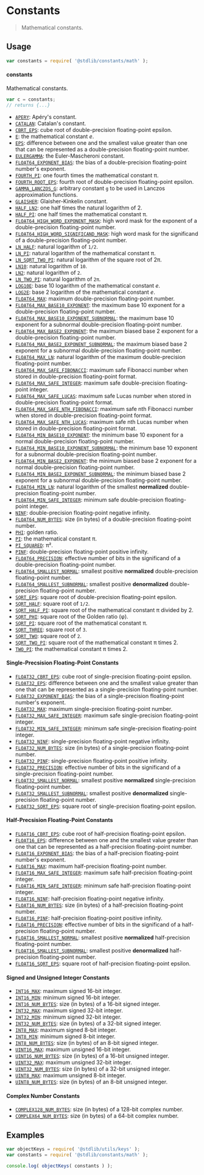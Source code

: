 <!--

@license Apache-2.0

Copyright (c) 2018 The Stdlib Authors.

Licensed under the Apache License, Version 2.0 (the "License");
you may not use this file except in compliance with the License.
You may obtain a copy of the License at

   http://www.apache.org/licenses/LICENSE-2.0

Unless required by applicable law or agreed to in writing, software
distributed under the License is distributed on an "AS IS" BASIS,
WITHOUT WARRANTIES OR CONDITIONS OF ANY KIND, either express or implied.
See the License for the specific language governing permissions and
limitations under the License.

-->

# Constants

> Mathematical constants.

<section class="usage">

## Usage

```javascript
var constants = require( '@stdlib/constants/math' );
```

#### constants

Mathematical constants.

```javascript
var c = constants;
// returns {...}
```

<!-- <toc pattern="*" ignore="float32-*" ignore="float16-*" ignore="+(uint|int)*" ignore="complex*"> -->

<div class="namespace-toc">

-   <span class="signature">[`APERY`][@stdlib/constants/math/float64-apery]</span><span class="delimiter">: </span><span class="description">Apéry's constant.</span>
-   <span class="signature">[`CATALAN`][@stdlib/constants/math/float64-catalan]</span><span class="delimiter">: </span><span class="description">Catalan's constant.</span>
-   <span class="signature">[`CBRT_EPS`][@stdlib/constants/math/float64-cbrt-eps]</span><span class="delimiter">: </span><span class="description">cube root of double-precision floating-point epsilon.</span>
-   <span class="signature">[`E`][@stdlib/constants/math/float64-e]</span><span class="delimiter">: </span><span class="description">the mathematical constant _e_.</span>
-   <span class="signature">[`EPS`][@stdlib/constants/math/float64-eps]</span><span class="delimiter">: </span><span class="description">difference between one and the smallest value greater than one that can be represented as a double-precision floating-point number.</span>
-   <span class="signature">[`EULERGAMMA`][@stdlib/constants/math/float64-eulergamma]</span><span class="delimiter">: </span><span class="description">the Euler-Mascheroni constant.</span>
-   <span class="signature">[`FLOAT64_EXPONENT_BIAS`][@stdlib/constants/math/float64-exponent-bias]</span><span class="delimiter">: </span><span class="description">the bias of a double-precision floating-point number's exponent.</span>
-   <span class="signature">[`FOURTH_PI`][@stdlib/constants/math/float64-fourth-pi]</span><span class="delimiter">: </span><span class="description">one fourth times the mathematical constant π.</span>
-   <span class="signature">[`FOURTH_ROOT_EPS`][@stdlib/constants/math/float64-fourth-root-eps]</span><span class="delimiter">: </span><span class="description">fourth root of double-precision floating-point epsilon.</span>
-   <span class="signature">[`GAMMA_LANCZOS_G`][@stdlib/constants/math/float64-gamma-lanczos-g]</span><span class="delimiter">: </span><span class="description">arbitrary constant `g` to be used in Lanczos approximation functions.</span>
-   <span class="signature">[`GLAISHER`][@stdlib/constants/math/float64-glaisher-kinkelin]</span><span class="delimiter">: </span><span class="description">Glaisher-Kinkelin constant.</span>
-   <span class="signature">[`HALF_LN2`][@stdlib/constants/math/float64-half-ln-two]</span><span class="delimiter">: </span><span class="description">one half times the natural logarithm of 2.</span>
-   <span class="signature">[`HALF_PI`][@stdlib/constants/math/float64-half-pi]</span><span class="delimiter">: </span><span class="description">one half times the mathematical constant π.</span>
-   <span class="signature">[`FLOAT64_HIGH_WORD_EXPONENT_MASK`][@stdlib/constants/math/float64-high-word-exponent-mask]</span><span class="delimiter">: </span><span class="description">high word mask for the exponent of a double-precision floating-point number.</span>
-   <span class="signature">[`FLOAT64_HIGH_WORD_SIGNIFICAND_MASK`][@stdlib/constants/math/float64-high-word-significand-mask]</span><span class="delimiter">: </span><span class="description">high word mask for the significand of a double-precision floating-point number.</span>
-   <span class="signature">[`LN_HALF`][@stdlib/constants/math/float64-ln-half]</span><span class="delimiter">: </span><span class="description">natural logarithm of `1/2`.</span>
-   <span class="signature">[`LN_PI`][@stdlib/constants/math/float64-ln-pi]</span><span class="delimiter">: </span><span class="description">natural logarithm of the mathematical constant π.</span>
-   <span class="signature">[`LN_SQRT_TWO_PI`][@stdlib/constants/math/float64-ln-sqrt-two-pi]</span><span class="delimiter">: </span><span class="description">natural logarithm of the square root of 2π.</span>
-   <span class="signature">[`LN10`][@stdlib/constants/math/float64-ln-ten]</span><span class="delimiter">: </span><span class="description">natural logarithm of `10`.</span>
-   <span class="signature">[`LN2`][@stdlib/constants/math/float64-ln-two]</span><span class="delimiter">: </span><span class="description">natural logarithm of `2`.</span>
-   <span class="signature">[`LN_TWO_PI`][@stdlib/constants/math/float64-ln-two-pi]</span><span class="delimiter">: </span><span class="description">natural logarithm of `2π`.</span>
-   <span class="signature">[`LOG10E`][@stdlib/constants/math/float64-log10-e]</span><span class="delimiter">: </span><span class="description">base 10 logarithm of the mathematical constant _e_.</span>
-   <span class="signature">[`LOG2E`][@stdlib/constants/math/float64-log2-e]</span><span class="delimiter">: </span><span class="description">base 2 logarithm of the mathematical constant _e_.</span>
-   <span class="signature">[`FLOAT64_MAX`][@stdlib/constants/math/float64-max]</span><span class="delimiter">: </span><span class="description">maximum double-precision floating-point number.</span>
-   <span class="signature">[`FLOAT64_MAX_BASE10_EXPONENT`][@stdlib/constants/math/float64-max-base10-exponent]</span><span class="delimiter">: </span><span class="description">the maximum base 10 exponent for a double-precision floating-point number.</span>
-   <span class="signature">[`FLOAT64_MAX_BASE10_EXPONENT_SUBNORMAL`][@stdlib/constants/math/float64-max-base10-exponent-subnormal]</span><span class="delimiter">: </span><span class="description">the maximum base 10 exponent for a subnormal double-precision floating-point number.</span>
-   <span class="signature">[`FLOAT64_MAX_BASE2_EXPONENT`][@stdlib/constants/math/float64-max-base2-exponent]</span><span class="delimiter">: </span><span class="description">the maximum biased base 2 exponent for a double-precision floating-point number.</span>
-   <span class="signature">[`FLOAT64_MAX_BASE2_EXPONENT_SUBNORMAL`][@stdlib/constants/math/float64-max-base2-exponent-subnormal]</span><span class="delimiter">: </span><span class="description">the maximum biased base 2 exponent for a subnormal double-precision floating-point number.</span>
-   <span class="signature">[`FLOAT64_MAX_LN`][@stdlib/constants/math/float64-max-ln]</span><span class="delimiter">: </span><span class="description">natural logarithm of the maximum double-precision floating-point number.</span>
-   <span class="signature">[`FLOAT64_MAX_SAFE_FIBONACCI`][@stdlib/constants/math/float64-max-safe-fibonacci]</span><span class="delimiter">: </span><span class="description">maximum safe Fibonacci number when stored in double-precision floating-point format.</span>
-   <span class="signature">[`FLOAT64_MAX_SAFE_INTEGER`][@stdlib/constants/math/float64-max-safe-integer]</span><span class="delimiter">: </span><span class="description">maximum safe double-precision floating-point integer.</span>
-   <span class="signature">[`FLOAT64_MAX_SAFE_LUCAS`][@stdlib/constants/math/float64-max-safe-lucas]</span><span class="delimiter">: </span><span class="description">maximum safe Lucas number when stored in double-precision floating-point format.</span>
-   <span class="signature">[`FLOAT64_MAX_SAFE_NTH_FIBONACCI`][@stdlib/constants/math/float64-max-safe-nth-fibonacci]</span><span class="delimiter">: </span><span class="description">maximum safe nth Fibonacci number when stored in double-precision floating-point format.</span>
-   <span class="signature">[`FLOAT64_MAX_SAFE_NTH_LUCAS`][@stdlib/constants/math/float64-max-safe-nth-lucas]</span><span class="delimiter">: </span><span class="description">maximum safe nth Lucas number when stored in double-precision floating-point format.</span>
-   <span class="signature">[`FLOAT64_MIN_BASE10_EXPONENT`][@stdlib/constants/math/float64-min-base10-exponent]</span><span class="delimiter">: </span><span class="description">the minimum base 10 exponent for a normal double-precision floating-point number.</span>
-   <span class="signature">[`FLOAT64_MIN_BASE10_EXPONENT_SUBNORMAL`][@stdlib/constants/math/float64-min-base10-exponent-subnormal]</span><span class="delimiter">: </span><span class="description">the minimum base 10 exponent for a subnormal double-precision floating-point number.</span>
-   <span class="signature">[`FLOAT64_MIN_BASE2_EXPONENT`][@stdlib/constants/math/float64-min-base2-exponent]</span><span class="delimiter">: </span><span class="description">the minimum biased base 2 exponent for a normal double-precision floating-point number.</span>
-   <span class="signature">[`FLOAT64_MIN_BASE2_EXPONENT_SUBNORMAL`][@stdlib/constants/math/float64-min-base2-exponent-subnormal]</span><span class="delimiter">: </span><span class="description">the minimum biased base 2 exponent for a subnormal double-precision floating-point number.</span>
-   <span class="signature">[`FLOAT64_MIN_LN`][@stdlib/constants/math/float64-min-ln]</span><span class="delimiter">: </span><span class="description">natural logarithm of the smallest **normalized** double-precision floating-point number.</span>
-   <span class="signature">[`FLOAT64_MIN_SAFE_INTEGER`][@stdlib/constants/math/float64-min-safe-integer]</span><span class="delimiter">: </span><span class="description">minimum safe double-precision floating-point integer.</span>
-   <span class="signature">[`NINF`][@stdlib/constants/math/float64-ninf]</span><span class="delimiter">: </span><span class="description">double-precision floating-point negative infinity.</span>
-   <span class="signature">[`FLOAT64_NUM_BYTES`][@stdlib/constants/math/float64-num-bytes]</span><span class="delimiter">: </span><span class="description">size (in bytes) of a double-precision floating-point number.</span>
-   <span class="signature">[`PHI`][@stdlib/constants/math/float64-phi]</span><span class="delimiter">: </span><span class="description">golden ratio.</span>
-   <span class="signature">[`PI`][@stdlib/constants/math/float64-pi]</span><span class="delimiter">: </span><span class="description">the mathematical constant π.</span>
-   <span class="signature">[`PI_SQUARED`][@stdlib/constants/math/float64-pi-squared]</span><span class="delimiter">: </span><span class="description">π².</span>
-   <span class="signature">[`PINF`][@stdlib/constants/math/float64-pinf]</span><span class="delimiter">: </span><span class="description">double-precision floating-point positive infinity.</span>
-   <span class="signature">[`FLOAT64_PRECISION`][@stdlib/constants/math/float64-precision]</span><span class="delimiter">: </span><span class="description">effective number of bits in the significand of a double-precision floating-point number.</span>
-   <span class="signature">[`FLOAT64_SMALLEST_NORMAL`][@stdlib/constants/math/float64-smallest-normal]</span><span class="delimiter">: </span><span class="description">smallest positive **normalized** double-precision floating-point number.</span>
-   <span class="signature">[`FLOAT64_SMALLEST_SUBNORMAL`][@stdlib/constants/math/float64-smallest-subnormal]</span><span class="delimiter">: </span><span class="description">smallest positive **denormalized** double-precision floating-point number.</span>
-   <span class="signature">[`SQRT_EPS`][@stdlib/constants/math/float64-sqrt-eps]</span><span class="delimiter">: </span><span class="description">square root of double-precision floating-point epsilon.</span>
-   <span class="signature">[`SQRT_HALF`][@stdlib/constants/math/float64-sqrt-half]</span><span class="delimiter">: </span><span class="description">square root of `1/2`.</span>
-   <span class="signature">[`SQRT_HALF_PI`][@stdlib/constants/math/float64-sqrt-half-pi]</span><span class="delimiter">: </span><span class="description">square root of the mathematical constant π divided by 2.</span>
-   <span class="signature">[`SQRT_PHI`][@stdlib/constants/math/float64-sqrt-phi]</span><span class="delimiter">: </span><span class="description">square root of the Golden ratio (φ).</span>
-   <span class="signature">[`SQRT_PI`][@stdlib/constants/math/float64-sqrt-pi]</span><span class="delimiter">: </span><span class="description">square root of the mathematical constant π.</span>
-   <span class="signature">[`SQRT_THREE`][@stdlib/constants/math/float64-sqrt-three]</span><span class="delimiter">: </span><span class="description">square root of `3`.</span>
-   <span class="signature">[`SQRT_TWO`][@stdlib/constants/math/float64-sqrt-two]</span><span class="delimiter">: </span><span class="description">square root of `2`.</span>
-   <span class="signature">[`SQRT_TWO_PI`][@stdlib/constants/math/float64-sqrt-two-pi]</span><span class="delimiter">: </span><span class="description">square root of the mathematical constant π times 2.</span>
-   <span class="signature">[`TWO_PI`][@stdlib/constants/math/float64-two-pi]</span><span class="delimiter">: </span><span class="description">the mathematical constant π times 2.</span>

</div>

<!-- </toc> -->

#### Single-Precsision Floating-Point Constants

<!-- <toc pattern="float32-*"> -->

<div class="namespace-toc">

-   <span class="signature">[`FLOAT32_CBRT_EPS`][@stdlib/constants/math/float32/cbrt-eps]</span><span class="delimiter">: </span><span class="description">cube root of single-precision floating-point epsilon.</span>
-   <span class="signature">[`FLOAT32_EPS`][@stdlib/constants/math/float32/eps]</span><span class="delimiter">: </span><span class="description">difference between one and the smallest value greater than one that can be represented as a single-precision floating-point number.</span>
-   <span class="signature">[`FLOAT32_EXPONENT_BIAS`][@stdlib/constants/math/float32/exponent-bias]</span><span class="delimiter">: </span><span class="description">the bias of a single-precision floating-point number's exponent.</span>
-   <span class="signature">[`FLOAT32_MAX`][@stdlib/constants/math/float32/max]</span><span class="delimiter">: </span><span class="description">maximum single-precision floating-point number.</span>
-   <span class="signature">[`FLOAT32_MAX_SAFE_INTEGER`][@stdlib/constants/math/float32/max-safe-integer]</span><span class="delimiter">: </span><span class="description">maximum safe single-precision floating-point integer.</span>
-   <span class="signature">[`FLOAT32_MIN_SAFE_INTEGER`][@stdlib/constants/math/float32/min-safe-integer]</span><span class="delimiter">: </span><span class="description">minimum safe single-precision floating-point integer.</span>
-   <span class="signature">[`FLOAT32_NINF`][@stdlib/constants/math/float32/ninf]</span><span class="delimiter">: </span><span class="description">single-precision floating-point negative infinity.</span>
-   <span class="signature">[`FLOAT32_NUM_BYTES`][@stdlib/constants/math/float32/num-bytes]</span><span class="delimiter">: </span><span class="description">size (in bytes) of a single-precision floating-point number.</span>
-   <span class="signature">[`FLOAT32_PINF`][@stdlib/constants/math/float32/pinf]</span><span class="delimiter">: </span><span class="description">single-precision floating-point positive infinity.</span>
-   <span class="signature">[`FLOAT32_PRECISION`][@stdlib/constants/math/float32/precision]</span><span class="delimiter">: </span><span class="description">effective number of bits in the significand of a single-precision floating-point number.</span>
-   <span class="signature">[`FLOAT32_SMALLEST_NORMAL`][@stdlib/constants/math/float32/smallest-normal]</span><span class="delimiter">: </span><span class="description">smallest positive **normalized** single-precision floating-point number.</span>
-   <span class="signature">[`FLOAT32_SMALLEST_SUBNORMAL`][@stdlib/constants/math/float32/smallest-subnormal]</span><span class="delimiter">: </span><span class="description">smallest positive **denormalized** single-precision floating-point number.</span>
-   <span class="signature">[`FLOAT32_SQRT_EPS`][@stdlib/constants/math/float32/sqrt-eps]</span><span class="delimiter">: </span><span class="description">square root of single-precision floating-point epsilon.</span>

</div>

<!-- </toc> -->

#### Half-Precsision Floating-Point Constants

<!-- <toc pattern="float16-*"> -->

<div class="namespace-toc">

-   <span class="signature">[`FLOAT16_CBRT_EPS`][@stdlib/constants/math/float16-cbrt-eps]</span><span class="delimiter">: </span><span class="description">cube root of half-precision floating-point epsilon.</span>
-   <span class="signature">[`FLOAT16_EPS`][@stdlib/constants/math/float16-eps]</span><span class="delimiter">: </span><span class="description">difference between one and the smallest value greater than one that can be represented as a half-precision floating-point number.</span>
-   <span class="signature">[`FLOAT16_EXPONENT_BIAS`][@stdlib/constants/math/float16-exponent-bias]</span><span class="delimiter">: </span><span class="description">the bias of a half-precision floating-point number's exponent.</span>
-   <span class="signature">[`FLOAT16_MAX`][@stdlib/constants/math/float16-max]</span><span class="delimiter">: </span><span class="description">maximum half-precision floating-point number.</span>
-   <span class="signature">[`FLOAT16_MAX_SAFE_INTEGER`][@stdlib/constants/math/float16-max-safe-integer]</span><span class="delimiter">: </span><span class="description">maximum safe half-precision floating-point integer.</span>
-   <span class="signature">[`FLOAT16_MIN_SAFE_INTEGER`][@stdlib/constants/math/float16-min-safe-integer]</span><span class="delimiter">: </span><span class="description">minimum safe half-precision floating-point integer.</span>
-   <span class="signature">[`FLOAT16_NINF`][@stdlib/constants/math/float16-ninf]</span><span class="delimiter">: </span><span class="description">half-precision floating-point negative infinity.</span>
-   <span class="signature">[`FLOAT16_NUM_BYTES`][@stdlib/constants/math/float16-num-bytes]</span><span class="delimiter">: </span><span class="description">size (in bytes) of a half-precision floating-point number.</span>
-   <span class="signature">[`FLOAT16_PINF`][@stdlib/constants/math/float16-pinf]</span><span class="delimiter">: </span><span class="description">half-precision floating-point positive infinity.</span>
-   <span class="signature">[`FLOAT16_PRECISION`][@stdlib/constants/math/float16-precision]</span><span class="delimiter">: </span><span class="description">effective number of bits in the significand of a half-precision floating-point number.</span>
-   <span class="signature">[`FLOAT16_SMALLEST_NORMAL`][@stdlib/constants/math/float16-smallest-normal]</span><span class="delimiter">: </span><span class="description">smallest positive **normalized** half-precision floating-point number.</span>
-   <span class="signature">[`FLOAT16_SMALLEST_SUBNORMAL`][@stdlib/constants/math/float16-smallest-subnormal]</span><span class="delimiter">: </span><span class="description">smallest positive **denormalized** half-precision floating-point number.</span>
-   <span class="signature">[`FLOAT16_SQRT_EPS`][@stdlib/constants/math/float16-sqrt-eps]</span><span class="delimiter">: </span><span class="description">square root of half-precision floating-point epsilon.</span>

</div>

<!-- </toc> -->

#### Signed and Unsigned Integer Constants

<!-- <toc pattern="+(uint|int)*"> -->

<div class="namespace-toc">

-   <span class="signature">[`INT16_MAX`][@stdlib/constants/math/int16-max]</span><span class="delimiter">: </span><span class="description">maximum signed 16-bit integer.</span>
-   <span class="signature">[`INT16_MIN`][@stdlib/constants/math/int16-min]</span><span class="delimiter">: </span><span class="description">minimum signed 16-bit integer.</span>
-   <span class="signature">[`INT16_NUM_BYTES`][@stdlib/constants/math/int16-num-bytes]</span><span class="delimiter">: </span><span class="description">size (in bytes) of a 16-bit signed integer.</span>
-   <span class="signature">[`INT32_MAX`][@stdlib/constants/math/int32-max]</span><span class="delimiter">: </span><span class="description">maximum signed 32-bit integer.</span>
-   <span class="signature">[`INT32_MIN`][@stdlib/constants/math/int32-min]</span><span class="delimiter">: </span><span class="description">minimum signed 32-bit integer.</span>
-   <span class="signature">[`INT32_NUM_BYTES`][@stdlib/constants/math/int32-num-bytes]</span><span class="delimiter">: </span><span class="description">size (in bytes) of a 32-bit signed integer.</span>
-   <span class="signature">[`INT8_MAX`][@stdlib/constants/math/int8-max]</span><span class="delimiter">: </span><span class="description">maximum signed 8-bit integer.</span>
-   <span class="signature">[`INT8_MIN`][@stdlib/constants/math/int8-min]</span><span class="delimiter">: </span><span class="description">minimum signed 8-bit integer.</span>
-   <span class="signature">[`INT8_NUM_BYTES`][@stdlib/constants/math/int8-num-bytes]</span><span class="delimiter">: </span><span class="description">size (in bytes) of an 8-bit signed integer.</span>
-   <span class="signature">[`UINT16_MAX`][@stdlib/constants/math/uint16-max]</span><span class="delimiter">: </span><span class="description">maximum unsigned 16-bit integer.</span>
-   <span class="signature">[`UINT16_NUM_BYTES`][@stdlib/constants/math/uint16-num-bytes]</span><span class="delimiter">: </span><span class="description">size (in bytes) of a 16-bit unsigned integer.</span>
-   <span class="signature">[`UINT32_MAX`][@stdlib/constants/math/uint32-max]</span><span class="delimiter">: </span><span class="description">maximum unsigned 32-bit integer.</span>
-   <span class="signature">[`UINT32_NUM_BYTES`][@stdlib/constants/math/uint32-num-bytes]</span><span class="delimiter">: </span><span class="description">size (in bytes) of a 32-bit unsigned integer.</span>
-   <span class="signature">[`UINT8_MAX`][@stdlib/constants/math/uint8-max]</span><span class="delimiter">: </span><span class="description">maximum unsigned 8-bit integer.</span>
-   <span class="signature">[`UINT8_NUM_BYTES`][@stdlib/constants/math/uint8-num-bytes]</span><span class="delimiter">: </span><span class="description">size (in bytes) of an 8-bit unsigned integer.</span>

</div>

<!-- </toc> -->

#### Complex Number Constants

<!-- <toc pattern="complex*"> -->

<div class="namespace-toc">

-   <span class="signature">[`COMPLEX128_NUM_BYTES`][@stdlib/constants/math/complex128-num-bytes]</span><span class="delimiter">: </span><span class="description">size (in bytes) of a 128-bit complex number.</span>
-   <span class="signature">[`COMPLEX64_NUM_BYTES`][@stdlib/constants/math/complex64-num-bytes]</span><span class="delimiter">: </span><span class="description">size (in bytes) of a 64-bit complex number.</span>

</div>

<!-- </toc> -->

</section>

<!-- /.usage -->

<section class="examples">

## Examples

<!-- TODO: better examples -->

<!-- eslint no-undef: "error" -->

```javascript
var objectKeys = require( '@stdlib/utils/keys' );
var constants = require( '@stdlib/constants/math' );

console.log( objectKeys( constants ) );
```

</section>

<!-- /.examples -->

<section class="links">

<!-- <toc-links> -->

[@stdlib/constants/math/complex128-num-bytes]: https://github.com/stdlib-js/stdlib/tree/develop/lib/node_modules/%40stdlib/constants/math/complex128-num-bytes

[@stdlib/constants/math/complex64-num-bytes]: https://github.com/stdlib-js/stdlib/tree/develop/lib/node_modules/%40stdlib/constants/math/complex64-num-bytes

[@stdlib/constants/math/int16-max]: https://github.com/stdlib-js/stdlib/tree/develop/lib/node_modules/%40stdlib/constants/math/int16-max

[@stdlib/constants/math/int16-min]: https://github.com/stdlib-js/stdlib/tree/develop/lib/node_modules/%40stdlib/constants/math/int16-min

[@stdlib/constants/math/int16-num-bytes]: https://github.com/stdlib-js/stdlib/tree/develop/lib/node_modules/%40stdlib/constants/math/int16-num-bytes

[@stdlib/constants/math/int32-max]: https://github.com/stdlib-js/stdlib/tree/develop/lib/node_modules/%40stdlib/constants/math/int32-max

[@stdlib/constants/math/int32-min]: https://github.com/stdlib-js/stdlib/tree/develop/lib/node_modules/%40stdlib/constants/math/int32-min

[@stdlib/constants/math/int32-num-bytes]: https://github.com/stdlib-js/stdlib/tree/develop/lib/node_modules/%40stdlib/constants/math/int32-num-bytes

[@stdlib/constants/math/int8-max]: https://github.com/stdlib-js/stdlib/tree/develop/lib/node_modules/%40stdlib/constants/math/int8-max

[@stdlib/constants/math/int8-min]: https://github.com/stdlib-js/stdlib/tree/develop/lib/node_modules/%40stdlib/constants/math/int8-min

[@stdlib/constants/math/int8-num-bytes]: https://github.com/stdlib-js/stdlib/tree/develop/lib/node_modules/%40stdlib/constants/math/int8-num-bytes

[@stdlib/constants/math/uint16-max]: https://github.com/stdlib-js/stdlib/tree/develop/lib/node_modules/%40stdlib/constants/math/uint16-max

[@stdlib/constants/math/uint16-num-bytes]: https://github.com/stdlib-js/stdlib/tree/develop/lib/node_modules/%40stdlib/constants/math/uint16-num-bytes

[@stdlib/constants/math/uint32-max]: https://github.com/stdlib-js/stdlib/tree/develop/lib/node_modules/%40stdlib/constants/math/uint32-max

[@stdlib/constants/math/uint32-num-bytes]: https://github.com/stdlib-js/stdlib/tree/develop/lib/node_modules/%40stdlib/constants/math/uint32-num-bytes

[@stdlib/constants/math/uint8-max]: https://github.com/stdlib-js/stdlib/tree/develop/lib/node_modules/%40stdlib/constants/math/uint8-max

[@stdlib/constants/math/uint8-num-bytes]: https://github.com/stdlib-js/stdlib/tree/develop/lib/node_modules/%40stdlib/constants/math/uint8-num-bytes

[@stdlib/constants/math/float16-cbrt-eps]: https://github.com/stdlib-js/stdlib/tree/develop/lib/node_modules/%40stdlib/constants/math/float16-cbrt-eps

[@stdlib/constants/math/float16-eps]: https://github.com/stdlib-js/stdlib/tree/develop/lib/node_modules/%40stdlib/constants/math/float16-eps

[@stdlib/constants/math/float16-exponent-bias]: https://github.com/stdlib-js/stdlib/tree/develop/lib/node_modules/%40stdlib/constants/math/float16-exponent-bias

[@stdlib/constants/math/float16-max]: https://github.com/stdlib-js/stdlib/tree/develop/lib/node_modules/%40stdlib/constants/math/float16-max

[@stdlib/constants/math/float16-max-safe-integer]: https://github.com/stdlib-js/stdlib/tree/develop/lib/node_modules/%40stdlib/constants/math/float16-max-safe-integer

[@stdlib/constants/math/float16-min-safe-integer]: https://github.com/stdlib-js/stdlib/tree/develop/lib/node_modules/%40stdlib/constants/math/float16-min-safe-integer

[@stdlib/constants/math/float16-ninf]: https://github.com/stdlib-js/stdlib/tree/develop/lib/node_modules/%40stdlib/constants/math/float16-ninf

[@stdlib/constants/math/float16-num-bytes]: https://github.com/stdlib-js/stdlib/tree/develop/lib/node_modules/%40stdlib/constants/math/float16-num-bytes

[@stdlib/constants/math/float16-pinf]: https://github.com/stdlib-js/stdlib/tree/develop/lib/node_modules/%40stdlib/constants/math/float16-pinf

[@stdlib/constants/math/float16-precision]: https://github.com/stdlib-js/stdlib/tree/develop/lib/node_modules/%40stdlib/constants/math/float16-precision

[@stdlib/constants/math/float16-smallest-normal]: https://github.com/stdlib-js/stdlib/tree/develop/lib/node_modules/%40stdlib/constants/math/float16-smallest-normal

[@stdlib/constants/math/float16-smallest-subnormal]: https://github.com/stdlib-js/stdlib/tree/develop/lib/node_modules/%40stdlib/constants/math/float16-smallest-subnormal

[@stdlib/constants/math/float16-sqrt-eps]: https://github.com/stdlib-js/stdlib/tree/develop/lib/node_modules/%40stdlib/constants/math/float16-sqrt-eps

[@stdlib/constants/math/float32/cbrt-eps]: https://github.com/stdlib-js/stdlib/tree/develop/lib/node_modules/%40stdlib/constants/math/float32/cbrt-eps

[@stdlib/constants/math/float32/eps]: https://github.com/stdlib-js/stdlib/tree/develop/lib/node_modules/%40stdlib/constants/math/float32/eps

[@stdlib/constants/math/float32/exponent-bias]: https://github.com/stdlib-js/stdlib/tree/develop/lib/node_modules/%40stdlib/constants/math/float32/exponent-bias

[@stdlib/constants/math/float32/max]: https://github.com/stdlib-js/stdlib/tree/develop/lib/node_modules/%40stdlib/constants/math/float32/max

[@stdlib/constants/math/float32/max-safe-integer]: https://github.com/stdlib-js/stdlib/tree/develop/lib/node_modules/%40stdlib/constants/math/float32/max-safe-integer

[@stdlib/constants/math/float32/min-safe-integer]: https://github.com/stdlib-js/stdlib/tree/develop/lib/node_modules/%40stdlib/constants/math/float32/min-safe-integer

[@stdlib/constants/math/float32/ninf]: https://github.com/stdlib-js/stdlib/tree/develop/lib/node_modules/%40stdlib/constants/math/float32/ninf

[@stdlib/constants/math/float32/num-bytes]: https://github.com/stdlib-js/stdlib/tree/develop/lib/node_modules/%40stdlib/constants/math/float32/num-bytes

[@stdlib/constants/math/float32/pinf]: https://github.com/stdlib-js/stdlib/tree/develop/lib/node_modules/%40stdlib/constants/math/float32/pinf

[@stdlib/constants/math/float32/precision]: https://github.com/stdlib-js/stdlib/tree/develop/lib/node_modules/%40stdlib/constants/math/float32/precision

[@stdlib/constants/math/float32/smallest-normal]: https://github.com/stdlib-js/stdlib/tree/develop/lib/node_modules/%40stdlib/constants/math/float32/smallest-normal

[@stdlib/constants/math/float32/smallest-subnormal]: https://github.com/stdlib-js/stdlib/tree/develop/lib/node_modules/%40stdlib/constants/math/float32/smallest-subnormal

[@stdlib/constants/math/float32/sqrt-eps]: https://github.com/stdlib-js/stdlib/tree/develop/lib/node_modules/%40stdlib/constants/math/float32/sqrt-eps

[@stdlib/constants/math/float64-apery]: https://github.com/stdlib-js/stdlib/tree/develop/lib/node_modules/%40stdlib/constants/math/float64-apery

[@stdlib/constants/math/float64-catalan]: https://github.com/stdlib-js/stdlib/tree/develop/lib/node_modules/%40stdlib/constants/math/float64-catalan

[@stdlib/constants/math/float64-cbrt-eps]: https://github.com/stdlib-js/stdlib/tree/develop/lib/node_modules/%40stdlib/constants/math/float64-cbrt-eps

[@stdlib/constants/math/float64-e]: https://github.com/stdlib-js/stdlib/tree/develop/lib/node_modules/%40stdlib/constants/math/float64-e

[@stdlib/constants/math/float64-eps]: https://github.com/stdlib-js/stdlib/tree/develop/lib/node_modules/%40stdlib/constants/math/float64-eps

[@stdlib/constants/math/float64-eulergamma]: https://github.com/stdlib-js/stdlib/tree/develop/lib/node_modules/%40stdlib/constants/math/float64-eulergamma

[@stdlib/constants/math/float64-exponent-bias]: https://github.com/stdlib-js/stdlib/tree/develop/lib/node_modules/%40stdlib/constants/math/float64-exponent-bias

[@stdlib/constants/math/float64-fourth-pi]: https://github.com/stdlib-js/stdlib/tree/develop/lib/node_modules/%40stdlib/constants/math/float64-fourth-pi

[@stdlib/constants/math/float64-fourth-root-eps]: https://github.com/stdlib-js/stdlib/tree/develop/lib/node_modules/%40stdlib/constants/math/float64-fourth-root-eps

[@stdlib/constants/math/float64-gamma-lanczos-g]: https://github.com/stdlib-js/stdlib/tree/develop/lib/node_modules/%40stdlib/constants/math/float64-gamma-lanczos-g

[@stdlib/constants/math/float64-glaisher-kinkelin]: https://github.com/stdlib-js/stdlib/tree/develop/lib/node_modules/%40stdlib/constants/math/float64-glaisher-kinkelin

[@stdlib/constants/math/float64-half-ln-two]: https://github.com/stdlib-js/stdlib/tree/develop/lib/node_modules/%40stdlib/constants/math/float64-half-ln-two

[@stdlib/constants/math/float64-half-pi]: https://github.com/stdlib-js/stdlib/tree/develop/lib/node_modules/%40stdlib/constants/math/float64-half-pi

[@stdlib/constants/math/float64-high-word-exponent-mask]: https://github.com/stdlib-js/stdlib/tree/develop/lib/node_modules/%40stdlib/constants/math/float64-high-word-exponent-mask

[@stdlib/constants/math/float64-high-word-significand-mask]: https://github.com/stdlib-js/stdlib/tree/develop/lib/node_modules/%40stdlib/constants/math/float64-high-word-significand-mask

[@stdlib/constants/math/float64-ln-half]: https://github.com/stdlib-js/stdlib/tree/develop/lib/node_modules/%40stdlib/constants/math/float64-ln-half

[@stdlib/constants/math/float64-ln-pi]: https://github.com/stdlib-js/stdlib/tree/develop/lib/node_modules/%40stdlib/constants/math/float64-ln-pi

[@stdlib/constants/math/float64-ln-sqrt-two-pi]: https://github.com/stdlib-js/stdlib/tree/develop/lib/node_modules/%40stdlib/constants/math/float64-ln-sqrt-two-pi

[@stdlib/constants/math/float64-ln-ten]: https://github.com/stdlib-js/stdlib/tree/develop/lib/node_modules/%40stdlib/constants/math/float64-ln-ten

[@stdlib/constants/math/float64-ln-two]: https://github.com/stdlib-js/stdlib/tree/develop/lib/node_modules/%40stdlib/constants/math/float64-ln-two

[@stdlib/constants/math/float64-ln-two-pi]: https://github.com/stdlib-js/stdlib/tree/develop/lib/node_modules/%40stdlib/constants/math/float64-ln-two-pi

[@stdlib/constants/math/float64-log10-e]: https://github.com/stdlib-js/stdlib/tree/develop/lib/node_modules/%40stdlib/constants/math/float64-log10-e

[@stdlib/constants/math/float64-log2-e]: https://github.com/stdlib-js/stdlib/tree/develop/lib/node_modules/%40stdlib/constants/math/float64-log2-e

[@stdlib/constants/math/float64-max]: https://github.com/stdlib-js/stdlib/tree/develop/lib/node_modules/%40stdlib/constants/math/float64-max

[@stdlib/constants/math/float64-max-base10-exponent]: https://github.com/stdlib-js/stdlib/tree/develop/lib/node_modules/%40stdlib/constants/math/float64-max-base10-exponent

[@stdlib/constants/math/float64-max-base10-exponent-subnormal]: https://github.com/stdlib-js/stdlib/tree/develop/lib/node_modules/%40stdlib/constants/math/float64-max-base10-exponent-subnormal

[@stdlib/constants/math/float64-max-base2-exponent]: https://github.com/stdlib-js/stdlib/tree/develop/lib/node_modules/%40stdlib/constants/math/float64-max-base2-exponent

[@stdlib/constants/math/float64-max-base2-exponent-subnormal]: https://github.com/stdlib-js/stdlib/tree/develop/lib/node_modules/%40stdlib/constants/math/float64-max-base2-exponent-subnormal

[@stdlib/constants/math/float64-max-ln]: https://github.com/stdlib-js/stdlib/tree/develop/lib/node_modules/%40stdlib/constants/math/float64-max-ln

[@stdlib/constants/math/float64-max-safe-fibonacci]: https://github.com/stdlib-js/stdlib/tree/develop/lib/node_modules/%40stdlib/constants/math/float64-max-safe-fibonacci

[@stdlib/constants/math/float64-max-safe-integer]: https://github.com/stdlib-js/stdlib/tree/develop/lib/node_modules/%40stdlib/constants/math/float64-max-safe-integer

[@stdlib/constants/math/float64-max-safe-lucas]: https://github.com/stdlib-js/stdlib/tree/develop/lib/node_modules/%40stdlib/constants/math/float64-max-safe-lucas

[@stdlib/constants/math/float64-max-safe-nth-fibonacci]: https://github.com/stdlib-js/stdlib/tree/develop/lib/node_modules/%40stdlib/constants/math/float64-max-safe-nth-fibonacci

[@stdlib/constants/math/float64-max-safe-nth-lucas]: https://github.com/stdlib-js/stdlib/tree/develop/lib/node_modules/%40stdlib/constants/math/float64-max-safe-nth-lucas

[@stdlib/constants/math/float64-min-base10-exponent]: https://github.com/stdlib-js/stdlib/tree/develop/lib/node_modules/%40stdlib/constants/math/float64-min-base10-exponent

[@stdlib/constants/math/float64-min-base10-exponent-subnormal]: https://github.com/stdlib-js/stdlib/tree/develop/lib/node_modules/%40stdlib/constants/math/float64-min-base10-exponent-subnormal

[@stdlib/constants/math/float64-min-base2-exponent]: https://github.com/stdlib-js/stdlib/tree/develop/lib/node_modules/%40stdlib/constants/math/float64-min-base2-exponent

[@stdlib/constants/math/float64-min-base2-exponent-subnormal]: https://github.com/stdlib-js/stdlib/tree/develop/lib/node_modules/%40stdlib/constants/math/float64-min-base2-exponent-subnormal

[@stdlib/constants/math/float64-min-ln]: https://github.com/stdlib-js/stdlib/tree/develop/lib/node_modules/%40stdlib/constants/math/float64-min-ln

[@stdlib/constants/math/float64-min-safe-integer]: https://github.com/stdlib-js/stdlib/tree/develop/lib/node_modules/%40stdlib/constants/math/float64-min-safe-integer

[@stdlib/constants/math/float64-ninf]: https://github.com/stdlib-js/stdlib/tree/develop/lib/node_modules/%40stdlib/constants/math/float64-ninf

[@stdlib/constants/math/float64-num-bytes]: https://github.com/stdlib-js/stdlib/tree/develop/lib/node_modules/%40stdlib/constants/math/float64-num-bytes

[@stdlib/constants/math/float64-phi]: https://github.com/stdlib-js/stdlib/tree/develop/lib/node_modules/%40stdlib/constants/math/float64-phi

[@stdlib/constants/math/float64-pi]: https://github.com/stdlib-js/stdlib/tree/develop/lib/node_modules/%40stdlib/constants/math/float64-pi

[@stdlib/constants/math/float64-pi-squared]: https://github.com/stdlib-js/stdlib/tree/develop/lib/node_modules/%40stdlib/constants/math/float64-pi-squared

[@stdlib/constants/math/float64-pinf]: https://github.com/stdlib-js/stdlib/tree/develop/lib/node_modules/%40stdlib/constants/math/float64-pinf

[@stdlib/constants/math/float64-precision]: https://github.com/stdlib-js/stdlib/tree/develop/lib/node_modules/%40stdlib/constants/math/float64-precision

[@stdlib/constants/math/float64-smallest-normal]: https://github.com/stdlib-js/stdlib/tree/develop/lib/node_modules/%40stdlib/constants/math/float64-smallest-normal

[@stdlib/constants/math/float64-smallest-subnormal]: https://github.com/stdlib-js/stdlib/tree/develop/lib/node_modules/%40stdlib/constants/math/float64-smallest-subnormal

[@stdlib/constants/math/float64-sqrt-eps]: https://github.com/stdlib-js/stdlib/tree/develop/lib/node_modules/%40stdlib/constants/math/float64-sqrt-eps

[@stdlib/constants/math/float64-sqrt-half]: https://github.com/stdlib-js/stdlib/tree/develop/lib/node_modules/%40stdlib/constants/math/float64-sqrt-half

[@stdlib/constants/math/float64-sqrt-half-pi]: https://github.com/stdlib-js/stdlib/tree/develop/lib/node_modules/%40stdlib/constants/math/float64-sqrt-half-pi

[@stdlib/constants/math/float64-sqrt-phi]: https://github.com/stdlib-js/stdlib/tree/develop/lib/node_modules/%40stdlib/constants/math/float64-sqrt-phi

[@stdlib/constants/math/float64-sqrt-pi]: https://github.com/stdlib-js/stdlib/tree/develop/lib/node_modules/%40stdlib/constants/math/float64-sqrt-pi

[@stdlib/constants/math/float64-sqrt-three]: https://github.com/stdlib-js/stdlib/tree/develop/lib/node_modules/%40stdlib/constants/math/float64-sqrt-three

[@stdlib/constants/math/float64-sqrt-two]: https://github.com/stdlib-js/stdlib/tree/develop/lib/node_modules/%40stdlib/constants/math/float64-sqrt-two

[@stdlib/constants/math/float64-sqrt-two-pi]: https://github.com/stdlib-js/stdlib/tree/develop/lib/node_modules/%40stdlib/constants/math/float64-sqrt-two-pi

[@stdlib/constants/math/float64-two-pi]: https://github.com/stdlib-js/stdlib/tree/develop/lib/node_modules/%40stdlib/constants/math/float64-two-pi

<!-- </toc-links> -->

</section>

<!-- /.links -->
